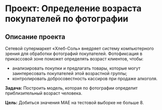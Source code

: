 # Проект: Определение возраста покупателей по фотографии
## Описание проекта

Сетевой супермаркет «Хлеб-Соль» внедряет систему компьютерного зрения для обработки фотографий покупателей.
Фотофиксация в прикассовой зоне поможет определять возраст клиентов, чтобы:
 - анализировать покупки и предлагать товары, которые могут заинтересовать покупателей этой возрастной группы;
 - контролировать добросовестность кассиров при продаже алкоголя.
 
**Задача:** Построить модель, которая по фотографии определит приблизительный возраст человека.

**Цель:** Добиться значения MAE на тестовой выборке не больше 8.
